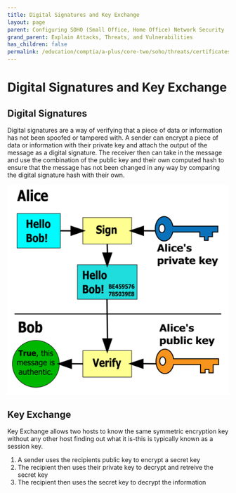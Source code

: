 ```yaml
---
title: Digital Signatures and Key Exchange
layout: page
parent: Configuring SOHO (Small Office, Home Office) Network Security
grand_parent: Explain Attacks, Threats, and Vulnerabilities
has_children: false
permalink: /education/comptia/a-plus/core-two/soho/threats/certificates/
---
```


# Digital Signatures and Key Exchange

## Digital Signatures

Digital signatures are a way of verifying that a piece of data or information has not been spoofed or tampered with. A sender can encrypt a piece of data or information with their private key and attach the output of the message as a digital signature. The receiver then can take in the message and use the combination of the public key and their own computed hash to ensure that the message has not been changed in any way by comparing the digital signature hash with their own.

![Digital Signature](1920px-Illustration_of_digital_signature.svg_-1536x1458.png)

## Key Exchange

Key Exchange allows two hosts to know the same symmetric encryption key without any other host finding out what it is-this is typically known as a session key.

1. A sender uses the recipients public key to encrypt a secret key
2. The recipient then uses their private key to decrypt and retreive the secret key
3. The recipient then uses the secret key to decrypt the information